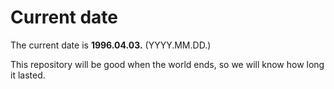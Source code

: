# Current date

The current date is **1996.04.03.** (YYYY.MM.DD.)

This repository will be good when the world ends, so we will know how long it lasted.